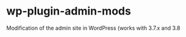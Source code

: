 wp-plugin-admin-mods
====================

Modification of the admin site in WordPress (works with 3.7.x and 3.8
